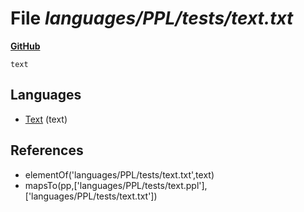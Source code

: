 # File _languages/PPL/tests/text.txt_
**[GitHub](https://github.com/softlang/yas/blob/master/languages/PPL/tests/text.txt)**
```
text
```

## Languages
* [Text](../languages/Text.md) (text)

## References
* elementOf('languages/PPL/tests/text.txt',text)
* mapsTo(pp,['languages/PPL/tests/text.ppl'],['languages/PPL/tests/text.txt'])
